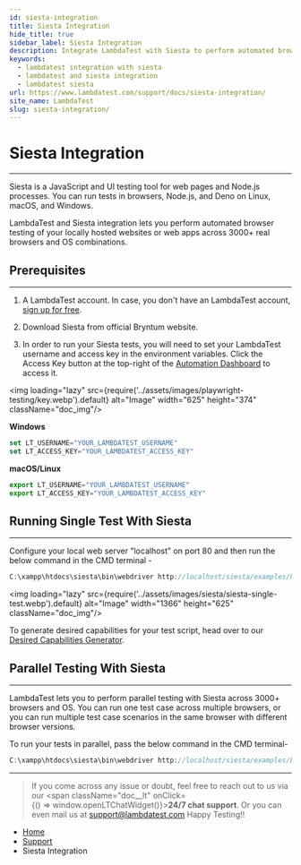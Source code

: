 ```yaml
---
id: siesta-integration
title: Siesta Integration
hide_title: true
sidebar_label: Siesta Integration
description: Integrate LambdaTest with Siesta to perform automated browser testing of your locally hosted websites and web pages across 3000+ real browsers and operating systems.
keywords:
  - lambdatest integration with siesta
  - lambdatest and siesta integration 
  - lambdatest siesta
url: https://www.lambdatest.com/support/docs/siesta-integration/
site_name: LambdaTest
slug: siesta-integration/
---
```


<script type="application/ld+json"
      dangerouslySetInnerHTML={{ __html: JSON.stringify({
       "@context": "https://schema.org",
        "@type": "BreadcrumbList",
        "itemListElement": [{
          "@type": "ListItem",
          "position": 1,
          "name": "Home",
          "item": "https://www.lambdatest.com"
        },{
          "@type": "ListItem",
          "position": 2,
          "name": "Support",
          "item": "https://www.lambdatest.com/support/docs/"
        },{
          "@type": "ListItem",
          "position": 3,
          "name": "Siesta Integration",
          "item": "https://www.lambdatest.com/support/docs/siesta-integration/"
        }]
      })
    }}
></script>

# Siesta Integration
***

Siesta is a JavaScript and UI testing tool for web pages and Node.js processes. You can run tests in browsers, Node.js, and Deno on Linux, macOS, and Windows.

LambdaTest and Siesta integration lets you perform automated browser testing of your locally hosted websites or web apps across 3000+ real browsers and OS combinations.

## Prerequisites
***

1. A LambdaTest account. In case, you don't have an LambdaTest account, [sign up for free](https://accounts.lambdatest.com/register).

2. Download Siesta from official Bryntum website.

3. In order to run your Siesta tests, you will need to set your LambdaTest username and access key in the environment variables. Click the Access Key button at the top-right of the [Automation Dashboard](https://automation.lambdatest.com/build) to access it.

<img loading="lazy" src={require('../assets/images/playwright-testing/key.webp').default} alt="Image" width="625" height="374"  className="doc_img"/>


**Windows**

```js
set LT_USERNAME="YOUR_LAMBDATEST_USERNAME"
set LT_ACCESS_KEY="YOUR_LAMBDATEST_ACCESS_KEY"
```

**macOS/Linux**

```js
export LT_USERNAME="YOUR_LAMBDATEST_USERNAME"
export LT_ACCESS_KEY="YOUR_LAMBDATEST_ACCESS_KEY"
```

## Running Single Test With Siesta
***

Configure your local web server "localhost" on port 80 and then run the below command in the CMD terminal -

```js
C:\xampp\htdocs\siesta\bin\webdriver http://localhost/siesta/examples/browser/index.html --filter basic --lambdatest LT_USERNAME, LT_ACCESS_KEY --cap browserName=firefox --cap platform=windows
```

<img loading="lazy" src={require('../assets/images/siesta/siesta-single-test.webp').default} alt="Image" width="1366" height="625"  className="doc_img"/>


To generate desired capabilities for your test script, head over to our [Desired Capabilities Generator](https://www.lambdatest.com/capabilities-generator/).

## Parallel Testing With Siesta
***

LambdaTest lets you to perform parallel testing with Siesta across 3000+ browsers and OS. You can run one test case across multiple browsers, or you can run multiple test case scenarios in the same browser with different browser versions.


To run your tests in parallel, pass the below command in the CMD terminal-

```js
C:\xampp\htdocs\siesta\bin\webdriver http://localhost/siesta/examples/browser/index.html --filter basic --lambdatest LT_USERNAME, LT_ACCESS_KEY --cap browserName=firefox --cap platform=windows --max-workers
```
---

> If you come across any issue or doubt, feel free to reach out to us via our <span className="doc__lt" onClick={() => window.openLTChatWidget()}>**24/7 chat support**</span>. Or you can even mail us at [support@lambdatest.com](mailto:support@lambdatest.com) Happy Testing!!

<nav aria-label="breadcrumbs">
  <ul className="breadcrumbs">
    <li className="breadcrumbs__item">
      <a className="breadcrumbs__link" href="https://www.lambdatest.com">Home</a>
    </li>
    <li className="breadcrumbs__item">
      <a className="breadcrumbs__link" target="_ self" href="https://www.lambdatest.com/support/docs/">Support</a>
    </li>
    <li className="breadcrumbs__item breadcrumbs__item--active">
      <span className="breadcrumbs__link">Siesta Integration</span>
    </li>
  </ul>
</nav>